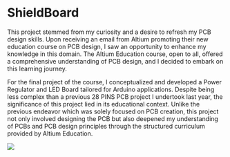 # ShieldBoard

This project stemmed from my curiosity and a desire to refresh my PCB design skills. Upon receiving an email from Altium promoting their new education course on PCB design, I saw an opportunity to enhance my knowledge in this domain. The Altium Education course, open to all, offered a comprehensive understanding of PCB design, and I decided to embark on this learning journey.

For the final project of the course, I conceptualized and developed a Power Regulator and LED Board tailored for Arduino applications. Despite being less complex than a previous 28 PINS PCB project I undertook last year, the significance of this project lied in its educational context. Unlike the previous endeavor which was solely focused on PCB creation, this project not only involved designing the PCB but also deepened my understanding of PCBs and PCB design principles through the structured curriculum provided by Altium Education.



[<img src="path/to/image.png">]([https://link-to-your-URL/](https://github.com/Atif-24/ShieldBoard/blob/4df00f650ff7e31aa3ce577dd404ba33b40e2086/Project%20Outputs%20for%20ShieldBoard/Finished%203D%20PCB.png)https://github.com/Atif-24/ShieldBoard/blob/4df00f650ff7e31aa3ce577dd404ba33b40e2086/Project%20Outputs%20for%20ShieldBoard/Finished%203D%20PCB.png)
